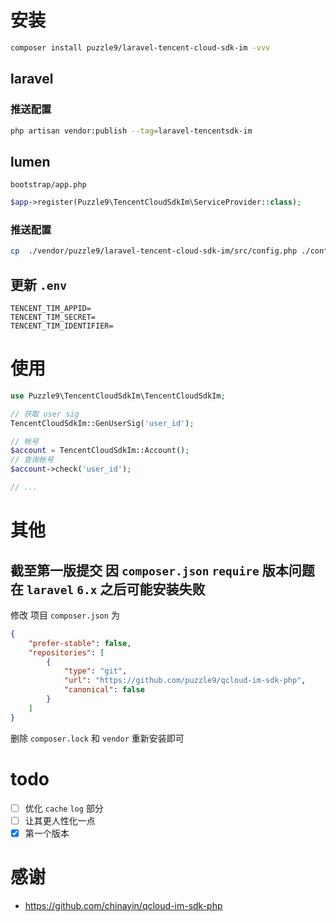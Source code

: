 # 安装

```bash
composer install puzzle9/laravel-tencent-cloud-sdk-im -vvv
```

## laravel

### 推送配置

```bash
php artisan vendor:publish --tag=laravel-tencentsdk-im
```

## lumen

`bootstrap/app.php`
```php
$app->register(Puzzle9\TencentCloudSdkIm\ServiceProvider::class);
```

### 推送配置

```bash
cp  ./vendor/puzzle9/laravel-tencent-cloud-sdk-im/src/config.php ./config/tencentsdkim.php
```

## 更新 `.env`

```dotenv
TENCENT_TIM_APPID=
TENCENT_TIM_SECRET=
TENCENT_TIM_IDENTIFIER=
```

# 使用

```php
use Puzzle9\TencentCloudSdkIm\TencentCloudSdkIm;

// 获取 user sig
TencentCloudSdkIm::GenUserSig('user_id');

// 帐号
$account = TencentCloudSdkIm::Account();
// 查询帐号
$account->check('user_id');

// ...
```

# 其他
## 截至第一版提交 因 `composer.json` `require` 版本问题 在 `laravel` `6.x` 之后可能安装失败

修改 项目 `composer.json` 为

```json
{
    "prefer-stable": false,
    "repositories": [
        {
            "type": "git",
            "url": "https://github.com/puzzle9/qcloud-im-sdk-php",
            "canonical": false
        }
    ]
}
```

删除 `composer.lock` 和 `vendor` 重新安装即可

# todo
- [ ] 优化 `cache` `log` 部分
- [ ] 让其更人性化一点
- [x] 第一个版本

# 感谢
- <https://github.com/chinayin/qcloud-im-sdk-php>